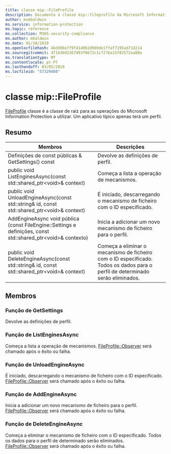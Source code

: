 ```yaml
---
title: classe mip::FileProfile
description: Documenta a classe mip::fileprofile da Microsoft Information Protection (MIP) SDK.
author: msmbaldwin
ms.service: information-protection
ms.topic: reference
ms.collection: M365-security-compliance
ms.author: mbaldwin
ms.date: 01/28/2019
ms.openlocfilehash: 4bdd96e7f9f414062d969de1ffaf7195ad71d214
ms.sourcegitcommit: 471b3683367d93f0673c1cf276a15f83572aa80e
ms.translationtype: MT
ms.contentlocale: pt-PT
ms.lasthandoff: 03/05/2019
ms.locfileid: "57329408"
---
```

# <a name="class-mipfileprofile"></a>classe mip::FileProfile 
[FileProfile](class_mip_fileprofile.md) classe é a classe de raiz para as operações do Microsoft Information Protection a utilizar.
Um aplicativo típico apenas terá um perfil.
  
## <a name="summary"></a>Resumo
 Membros                        | Descrições                                
--------------------------------|---------------------------------------------
Definições de const públicas & GetSettings() const  |  Devolve as definições de perfil.
public void ListEnginesAsync(const std::shared_ptr\<void\>& context)  |  Começa a lista a operação de mecanismos.
public void UnloadEngineAsync(const std::string& id, const std::shared_ptr\<void\>& context)  |  É iniciado, descarregando o mecanismo de ficheiro com o ID especificado.
AddEngineAsync void pública (const FileEngine::Settings e definições, const std::shared_ptr\<void\>& contexto)  |  Inicia a adicionar um novo mecanismo de ficheiro para o perfil.
public void DeleteEngineAsync(const std::string& id, const std::shared_ptr\<void\>& context)  |  Começa a eliminar o mecanismo de ficheiro com o ID especificado. Todos os dados para o perfil de determinado serão eliminados.
  
## <a name="members"></a>Membros
  
### <a name="getsettings-function"></a>Função de GetSettings
Devolve as definições de perfil.
  
### <a name="listenginesasync-function"></a>Função de ListEnginesAsync
Começa a lista a operação de mecanismos.
[FileProfile::Observer](class_mip_fileprofile_observer.md) será chamado após o êxito ou falha.
  
### <a name="unloadengineasync-function"></a>Função de UnloadEngineAsync
É iniciado, descarregando o mecanismo de ficheiro com o ID especificado.
[FileProfile::Observer](class_mip_fileprofile_observer.md) será chamado após o êxito ou falha.
  
### <a name="addengineasync-function"></a>Função de AddEngineAsync
Inicia a adicionar um novo mecanismo de ficheiro para o perfil.
[FileProfile::Observer](class_mip_fileprofile_observer.md) será chamado após o êxito ou falha.
  
### <a name="deleteengineasync-function"></a>Função de DeleteEngineAsync
Começa a eliminar o mecanismo de ficheiro com o ID especificado. Todos os dados para o perfil de determinado serão eliminados.
[FileProfile::Observer](class_mip_fileprofile_observer.md) será chamado após o êxito ou falha.
